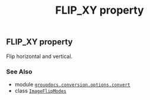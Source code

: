 ﻿---
title: FLIP_XY property
second_title: GroupDocs.Conversion for Python via .NET API References
description: 
type: docs
weight: 70
url: /python-net/groupdocs.conversion.options.convert/imageflipmodes/flip_xy/
is_root: false
---

## FLIP_XY property


Flip horizontal and vertical.

### See Also
* module [`groupdocs.conversion.options.convert`](../../)
* class [`ImageFlipModes`](/conversion/python-net/groupdocs.conversion.options.convert/imageflipmodes)
